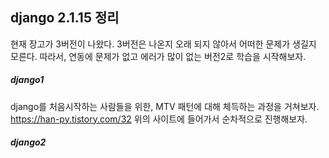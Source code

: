 ## django 2.1.15 정리
 현재 장고가 3버전이 나왔다. 3버전은 나온지 오래 되지 않아서 어떠한 문제가 생길지 모른다. 따라서, 연동에 문제가 없고 에러가 많이 없는 버전2로 학습을 시작해보자.


##### django1
django를 처음시작하는 사람들을 위한, MTV 패턴에 대해 체득하는 과정을 거쳐보자.
https://han-py.tistory.com/32
위의 사이트에 들어가서 순차적으로 진행해보자.

##### django2